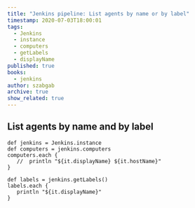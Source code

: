```yaml
---
title: "Jenkins pipeline: List agents by name or by label"
timestamp: 2020-07-03T18:00:01
tags:
  - Jenkins
  - instance
  - computers
  - getLabels
  - displayName
published: true
books:
  - jenkins
author: szabgab
archive: true
show_related: true
---
```



## List agents by name and by label

```
def jenkins = Jenkins.instance
def computers = jenkins.computers
computers.each {
   //  println "${it.displayName} ${it.hostName}"
}

def labels = jenkins.getLabels()
labels.each {
   println "${it.displayName}"
}
```


